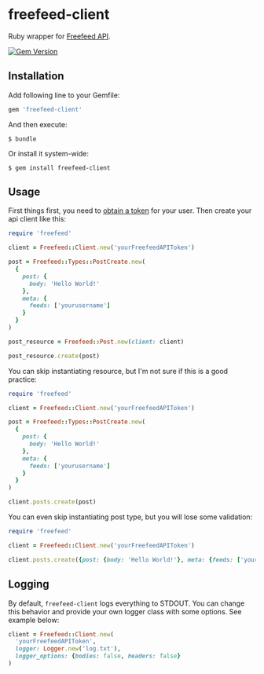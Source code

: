 # freefeed-client

Ruby wrapper for [Freefeed API](https://fetsh.github.io/freefeed-api).

[![Gem Version](https://badge.fury.io/rb/freefeed-client.svg)](https://badge.fury.io/rb/freefeed-client)

## Installation

Add following line to your Gemfile:

```ruby
gem 'freefeed-client'
```

And then execute:

```shell
$ bundle
```

Or install it system-wide:

```shell
$ gem install freefeed-client
```

## Usage

First things first, you need to [obtain a token](https://fetsh.github.io/freefeed-api/#authentication) for your user. Then create your api client like this:

```ruby
require 'freefeed'

client = Freefeed::Client.new('yourFreefeedAPIToken')

post = Freefeed::Types::PostCreate.new(
  {
    post: { 
      body: 'Hello World!'
    },
    meta: {
      feeds: ['yourusername']
    }
  }
)

post_resource = Freefeed::Post.new(client: client)

post_resource.create(post)
```

You can skip instantiating resource, but I'm not sure if this is a good practice:

```ruby
require 'freefeed'

client = Freefeed::Client.new('yourFreefeedAPIToken')

post = Freefeed::Types::PostCreate.new(
  {
    post: { 
      body: 'Hello World!'
    },
    meta: {
      feeds: ['yourusername']
    }
  }
)

client.posts.create(post)
```

You can even skip instantiating post type, but you will lose some validation:


```ruby
require 'freefeed'

client = Freefeed::Client.new('yourFreefeedAPIToken')

client.posts.create({post: {body: 'Hello World!'}, meta: {feeds: ['yourusername']}})
```

## Logging

By default, `freefeed-client` logs everything to STDOUT. You can change this behavior and provide your own logger class with some options. See example below:

```ruby
client = Freefeed::Client.new(
  'yourFreefeedAPIToken',
  logger: Logger.new('log.txt'),
  logger_options: {bodies: false, headers: false}
)
```
